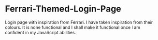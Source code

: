# Ferrari-Themed-Login-Page
Login page with inspiration from Ferrari. I have taken inspiration from their colours. It is none functional and I shall make it functional once I am confident in my JavaScript abilities.

